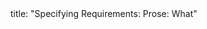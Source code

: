 <frontmatter>
title: "Specifying Requirements: Prose: What"
</frontmatter>

<include src="unit-inPage-asFlat.md" boilerplate />
